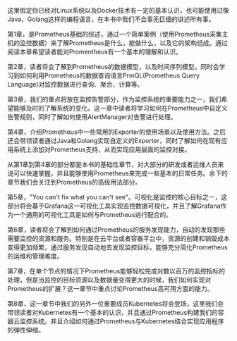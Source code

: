 这里假定你已经对Linux系统以及Docker技术有一定的基本认识，也可能使用过像Java，Golang这样的编程语言，在本书中我们不会事无巨细的讲述所有事。

第1章，是Prometheus基础的综述，通过一个简单案例（使用Prometheus采集主机的监控数据）来了解Prometheus是什么，能做什么，以及它的架构组成。通过阅读本章希望读者能对Promentheus有一个基本的理解和认识。

第2章，读者将会了解到Prometheus的数据模型，以及时间序列模型。同时会学习到如何利用Prometheus的数据查询语言PrmQL(Prometheus Query Language)对监控数据进行查询、聚合、计算等。

第3章，我们的重点将放在监控告警部分，作为监控系统的重要能力之一，我们希望能够及时的了解系统的变化。这一章中读者将学习如何在Prometheus中自定义告警规则，同时了解如何使用AlertManager对告警进行处理。

第4章，介绍Prometheus中一些常用的Exporter的使用场景以及使用方法。之后还会带领读者通过Java和Golang实现自定义的Exporter，同时了解如何在现有应用系统上添加对Prometheus支持，从而实现应用层面的监控对接。

从第1章到第4章的部分都是本书的基础性章节，对大部分的研发或者运维人员来说可以快速掌握，并且能够使用Prometheus来完成一些基本的日常任务。余下的章节我们会关注到Prometheus的高级用法部分。

第5章，"You can't fix what you can't see"。可视化是监控的核心目标之一，这部分将会基于Grafana这一可视化工具实现监控数据可视化，并且了解Grafana作为一个通用的可视化工具是如何与Prometheus进行配合的。

第6章，读者将会了解到如何通过Prometheus的服务发现能力，自动的发现那些需要监控的资源和服务。特别是在云平台或者容器平台中，资源的创建和销毁成本变得更加频繁，通过服务发现自动地去发现监控目标，能够充分简化Prometheus的运维和管理难度。

第7章，在单个节点的情况下Prometheus能够轻松完成对数以百万的监控指标的处理，但是当监控的目标资源以及数据量变得更大的时候，我们如何实现对Prometheus的扩展？这一章节中重点讨论Prometheus高可用方面的能力。

第8章，这一章节中我们的另外一位重要成员Kubernetes将会登场，这里我们会带领读者对Kubernetes有一个基本的认识，并且通过Prometheus构建我们的容器云监控系统。并且介绍如何通过Prometheus与Kubernetes结合实现应用程序的弹性伸缩。